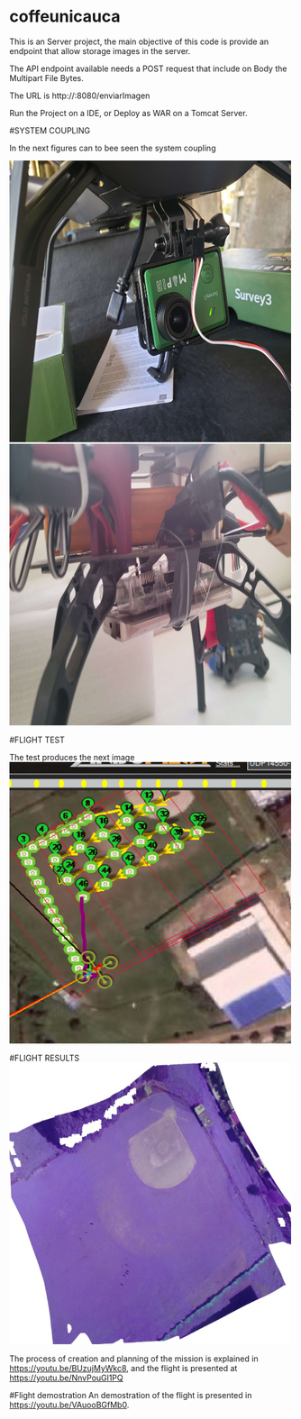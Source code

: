 # coffeunicauca
This is an Server project, the main objective of this code is provide an endpoint that allow storage images in the server. 

The API endpoint available needs a POST request that include on Body the Multipart File Bytes. 

The URL is 
  http://<YOUR-IP-SERVER>:8080/enviarImagen
  
 
Run the Project on a IDE, or Deploy as WAR on a Tomcat Server.

#SYSTEM COUPLING

In the next figures can to bee seen the system coupling

<img src="https://github.com/julianandres/coffeunicauca/blob/master/documentos/Imagenes/1582487227250.JPEG" width="500" height="500">
<img src="https://github.com/julianandres/coffeunicauca/blob/master/documentos/Imagenes/1582487324661.JPEG" width="500" height="500">

#FLIGHT TEST

The test produces the next image
<img src="https://github.com/julianandres/coffeunicauca/blob/master/documentos/Imagenes/Captura4.PNG" width="500" height="500">

#FLIGHT RESULTS
<img src="https://github.com/julianandres/coffeunicauca/blob/master/documentos/Imagenes/Resultado.JPEG" width="500" height="500">


The process of creation and planning of the mission is explained in https://youtu.be/BUzujMyWkc8,
and the flight is presented at https://youtu.be/NnvPouGl1PQ

#Flight demostration
An demostration of the flight is presented in https://youtu.be/VAuooBGfMb0.